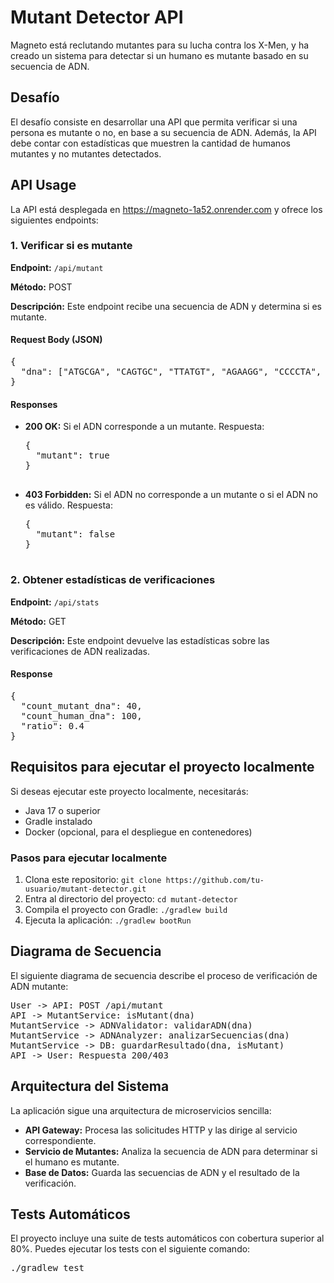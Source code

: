 <!DOCTYPE html>
<html lang="en">
<head>
    <meta charset="UTF-8">
    <meta name="viewport" content="width=device-width, initial-scale=1.0">
    <title>Mutant Detector API</title>
</head>
<body>

<h1>Mutant Detector API</h1>

<p>Magneto está reclutando mutantes para su lucha contra los X-Men, y ha creado un sistema para detectar si un humano es mutante basado en su secuencia de ADN.</p>

<h2>Desafío</h2>
<p>El desafío consiste en desarrollar una API que permita verificar si una persona es mutante o no, en base a su secuencia de ADN. Además, la API debe contar con estadísticas que muestren la cantidad de humanos mutantes y no mutantes detectados.</p>

<h2>API Usage</h2>
<p>La API está desplegada en <a href="https://magneto-1a52.onrender.com">https://magneto-1a52.onrender.com</a> y ofrece los siguientes endpoints:</p>

<h3>1. Verificar si es mutante</h3>
<p><b>Endpoint:</b> <code>/api/mutant</code></p>
<p><b>Método:</b> POST</p>
<p><b>Descripción:</b> Este endpoint recibe una secuencia de ADN y determina si es mutante.</p>

<h4>Request Body (JSON)</h4>
<pre>
{
  "dna": ["ATGCGA", "CAGTGC", "TTATGT", "AGAAGG", "CCCCTA", "TCACTG"]
}
</pre>

<h4>Responses</h4>
<ul>
  <li><b>200 OK:</b> Si el ADN corresponde a un mutante. Respuesta:
    <pre>
{
  "mutant": true
}
    </pre>
  </li>
  <li><b>403 Forbidden:</b> Si el ADN no corresponde a un mutante o si el ADN no es válido. Respuesta:
    <pre>
{
  "mutant": false
}
    </pre>
  </li>
</ul>

<h3>2. Obtener estadísticas de verificaciones</h3>
<p><b>Endpoint:</b> <code>/api/stats</code></p>
<p><b>Método:</b> GET</p>
<p><b>Descripción:</b> Este endpoint devuelve las estadísticas sobre las verificaciones de ADN realizadas.</p>

<h4>Response</h4>
<pre>
{
  "count_mutant_dna": 40,
  "count_human_dna": 100,
  "ratio": 0.4
}
</pre>

<h2>Requisitos para ejecutar el proyecto localmente</h2>
<p>Si deseas ejecutar este proyecto localmente, necesitarás:</p>
<ul>
  <li>Java 17 o superior</li>
  <li>Gradle instalado</li>
  <li>Docker (opcional, para el despliegue en contenedores)</li>
</ul>

<h3>Pasos para ejecutar localmente</h3>
<ol>
  <li>Clona este repositorio: <code>git clone https://github.com/tu-usuario/mutant-detector.git</code></li>
  <li>Entra al directorio del proyecto: <code>cd mutant-detector</code></li>
  <li>Compila el proyecto con Gradle: <code>./gradlew build</code></li>
  <li>Ejecuta la aplicación: <code>./gradlew bootRun</code></li>
</ol>

<h2>Diagrama de Secuencia</h2>
<p>El siguiente diagrama de secuencia describe el proceso de verificación de ADN mutante:</p>
<pre>
User -> API: POST /api/mutant
API -> MutantService: isMutant(dna)
MutantService -> ADNValidator: validarADN(dna)
MutantService -> ADNAnalyzer: analizarSecuencias(dna)
MutantService -> DB: guardarResultado(dna, isMutant)
API -> User: Respuesta 200/403
</pre>

<h2>Arquitectura del Sistema</h2>
<p>La aplicación sigue una arquitectura de microservicios sencilla:</p>
<ul>
  <li><b>API Gateway:</b> Procesa las solicitudes HTTP y las dirige al servicio correspondiente.</li>
  <li><b>Servicio de Mutantes:</b> Analiza la secuencia de ADN para determinar si el humano es mutante.</li>
  <li><b>Base de Datos:</b> Guarda las secuencias de ADN y el resultado de la verificación.</li>
</ul>

<h2>Tests Automáticos</h2>
<p>El proyecto incluye una suite de tests automáticos con cobertura superior al 80%. Puedes ejecutar los tests con el siguiente comando:</p>
<pre>
./gradlew test
</pre>

</body>
</html>
